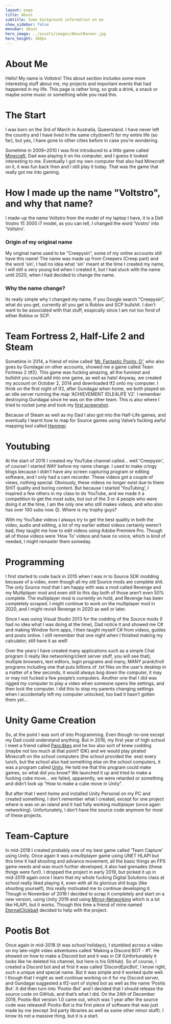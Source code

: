 ```yaml
---
layout: page
title: About
subtitle: Some background information on me
show_sidebar: false
menubar: about
hero_image: ../assets/images/AboutBanner.jpg
hero_height: 380px
---
```


# About Me

Hello! My name is Voltstro! This about section includes some more interesting stuff about me, my projects and important events that had happened in my life. This page is rather long, so grab a drink, a snack or maybe some music or something while you read this.

# The Start

I was born on the 3rd of March in Australia, Queensland. I have never left the country and I have lived in the same city(town?) for my entire life (so far), but yes, I have gone to other cities before in case you’re wondering.

Sometime in 2009~2010 I was first introduced to a little game called [Minecraft](https://minecraft.net/), Dad was playing it on his computer, and I guess it looked interesting to me. Eventually I got my own computer that also had Minecraft on it, it was fun back then and I still play it today. That was the game that really got me into gaming.

# How I made up the name "Voltstro", and why that name?

I made-up the name Voltstro from the model of my laptop I have, it is a Dell Vostro 15 3000 i7 model, as you can tell, I changed the word 'Vostro' into 'Voltstro'.

### Origin of my original name

My original name used to be "Creepysin", some of my online accounts still have this name! The name was made up from Creepers (Creep part) and the word 'sin', I had no idea what 'sin' meant at the time I created my name, I will still a very young kid when I created it, but I had stuck with the name until 2020, when I had decided to change the name.

### Why the name change?

Its really simple why I changed my name, if you Google search "Creepysin", what do you get, currently all you get is Roblox and SCP bullshit. I don't want to be associated with that stuff, esspically since I am not too fond of either Roblox or SCP.

# Team Fortress 2, Half-Life 2 and Steam

Sometime in 2014, a friend of mine called ‘[Mr. Fantastic Pootis ;D](https://steamcommunity.com/profiles/76561198139826833)’, who also goes by Gundagai on other accounts, showed me a game called Team Fortress 2 (tf2). This game was fucking amazing, all the funniest and bullshit you could add into one game, as well as hats! Anyway, we created my account on October 2, 2014 and downloaded tf2 onto my computer. I think on the first night of tf2, after Gundagai when home, we both played on an idle server running the map ‘ACHIEVEMENT IDLE4LIFE V2’. I remember destroying Gundagai since he was on the other team. This is also where I tried to rocket jump and took my [first screenshot](https://steamcommunity.com/sharedfiles/filedetails/?id=321545281).

Because of Steam as well as my Dad I also got into the Half-Life games, and eventually I learnt how to map for Source games using Valve’s fucking awful mapping tool called [Hammer](https://developer.valvesoftware.com/wiki/Valve_Hammer_Editor).

# Youtubing

At the start of 2015 I created my YouTube channel called… well 'Creepysin', of course! I started WAY before my name change. I used to make cringy blogs because I didn’t have any screen capturing program or editing software, and I only had a cam recorder. These videos got a couple of views, nothing special. Obviously, these videos no longer exist due to there SHIT quality and boring content. But because I started ‘YouTubing’, I inspired a few others in my class to do YouTube, and we made it a competition to get the most subs, but out of the 3 or 4 people who were doing it at the time, I am the only one who still makes videos, and who also has over 100 subs now 😊. Where is my trophy guys?

With my YouTube videos I always try to get the best quality in both the video, audio and editing, a lot of my earlier edited videos certainly weren’t bad, they taught me how to edit videos using Adobe Premiere Pro. Though all of those videos were ‘How To’ videos and have no voice, which is kind of needed, I might remaster them someday.

# Programming

I first started to code back in 2015 when I was in to Source SDK modding because of a video, even though all my old Source mods are complete shit. The only Source mod that I am happy with was a mod called Revenge and my Multiplayer mod and even still to this day both of those aren’t even 50% complete. The multiplayer mod is currently on hold, and Revenge has been completely scraped. I might continue to work on the multiplayer mod in 2020, and I might revisit Revenge in 2020 as well or later.

Since I was using Visual Studio 2013 for the codding of the Source mods (I had no idea what I was doing at the time), Dad notice it and showed me C# and making Window form apps, I then taught myself C# from videos, guides and posts online. I still remember that one night when I finished making my calculator, still have it as well!

Over the years I have created many applications such as a simple Chat program (I really like networking/client server stuff, you will see that), multiple browsers, text editors, login programs and many, MANY prank/troll programs including one that puts billions of .txt files on the user’s desktop in a matter of a few seconds, it would always bog down the computer, it may or may not fucked a few people’s computers. Another one that I did was rigged my computer to play a video when someone opens the settings, and then lock the computer. I did this to stop my parents changing settings when I accidentally left my computer unlocked, too bad it hasn’t gotten them yet…

# Unity Game Creation

So, at the point I was sort of into Programming. Even though no-one except my Dad could understand anything. But in 2016, my first year of high school I meet a friend called [Panc4kes](https://github.com/Panc4kes) and he too also sort of knew codding (maybe not too much at that point? IDK) and we would play pirated Minecraft on the school computers (the school provided the .exe) every lunch, but the school also had something else on the school computers, it was a program called [Unity](https://unity.com/). He told me that this program could make games, so what did you know? We launched it up and tried to make a fucking cube move… we failed, apparently, we were retarded or something and didn’t look up “How to make a cube move in Unity”.

But after that I went home and installed Unity Personal on my PC and created something. I don’t remember what I created, except for one project where is was on an island and it had fully working multiplayer (once again networking). Unfortunately, I don’t have the source code anymore for most of these projects.

# Team-Capture

In mid-2018 I created probably one of my best game called ‘Team Capture’ using Unity. Once again it was a multiplayer game using UNET HLAPI but this time it had shooting and advance movement, all the basic things an FPS game needs and was much further developed, it also had grenades (these things were fun!). I dropped the project in early 2019, but picked it up in mid-2019 again once I learn that my whole fucking Digital Solutions class at school really liked playing it, even with all its glorious shit bugs (like shooting yourself), this really motivated me to continue developing it. Though in November of 2019 I decided to scrap it completely and start on a new version, using Unity 2019 and using [Mirror-Networking](https://mirror-networking.com/) which is a lot like HLAPI, but it works. Though this time a friend of mine named [EternalClickbait](https://github.com/EternalClickbait) decided to help with the project.

# Pootis Bot

Once again in mid-2018 (it was school holidays), I stumbled across a video on my late-night video adventures called ‘Making a Discord BOT - #1’. He showed on how to make a Discord bot and it was in C# (Unfortunately it looks like he deleted his channel, but here is his GitHub). So of course, I created a Discord bot and at first it was called ‘DiscordEpicBot’, I know right, such a unique and special name. But it was simple and it worked quite well. I though that I might as well continue working on it for my Discord server, and Gundagai suggested a tf2-sort of styled bot as well as the name ‘Pootis Bot’. It did then turn into ‘Pootis-Bot’ and I decided that I should release the source code on GitHub, and that’s what I did. On the 24th of December 2019, Pootis-Bot version 1.0 came out, which was 1 year after the source code was released! Pootis-Bot is the first piece of software that was just made by me (except 3rd party libraries as well as some other minor stuff). I know its not a massive thing, but it is a start.